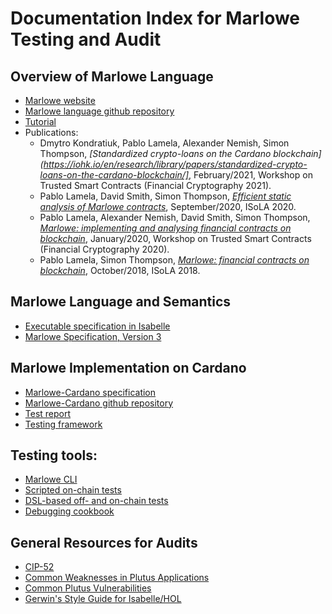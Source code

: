# Documentation Index for Marlowe Testing and Audit


## Overview of Marlowe Language

-   [Marlowe website](https://marlowe-finance.io/)
-   [Marlowe language github repository](https://github.com/input-output-hk/marlowe/)
-   [Tutorial](https://play.marlowe-finance.io/doc/marlowe/tutorials/index.html)
-   Publications:
    -   Dmytro Kondratiuk, Pablo Lamela, Alexander Nemish, Simon Thompson, *[Standardized crypto-loans on the Cardano blockchain](https://iohk.io/en/research/library/papers/standardized-crypto-loans-on-the-cardano-blockchain/]*, February/2021, Workshop on Trusted Smart Contracts (Financial Cryptography 2021).
    -   Pablo Lamela, David Smith, Simon Thompson, *[Efficient static analysis of Marlowe contracts](https://iohk.io/en/research/library/papers/efficient-static-analysis-of-marlowe-contracts/)*, September/2020, ISoLA 2020.
    -   Pablo Lamela, Alexander Nemish, David Smith, Simon Thompson, *[Marlowe: implementing and analysing financial contracts on blockchain](https://iohk.io/en/research/library/papers/marlowe-implementing-and-analysing-financial-contracts-on-blockchain/)*, January/2020, Workshop on Trusted Smart Contracts (Financial Cryptography 2020).
    -   Pablo Lamela, Simon Thompson, *[Marlowe: financial contracts on blockchain](https://iohk.io/en/research/library/papers/marlowe-financial-contracts-on-blockchain/)*, October/2018, ISoLA 2018.


## Marlowe Language and Semantics

-   [Executable specification in Isabelle](https://github.com/input-output-hk/marlowe/isabelle/)
-   [Marlowe Specification, Version 3](../specification/marlowe-isabelle-specification-4f9fa249fa51ec09a4f286099d5399eb4301ed49.pdf)


## Marlowe Implementation on Cardano

-   [Marlowe-Cardano specification](../specification/marlowe-cardano-specification.md)
-   [Marlowe-Cardano github repository](https://github.com/input-output-hk/marlowe-cardano/)
-   [Test report](./test-report.md)
-   [Testing framework](../marlowe-test/)


## Testing tools:

-   [Marlowe CLI](../../marlowe-cli/ReadMe.md)
-   [Scripted on-chain tests](../../marlowe-cli/run-nonpab-tests.sh)
-   [DSL-based off- and on-chain tests](../../marlowe-cli/test/non-pab)
-   [Debugging cookbook](../debugging-cookbook.md)


## General Resources for Audits

-   [CIP-52](https://github.com/cardano-foundation/CIPs/tree/master/CIP-0052)
-   [Common Weaknesses in Plutus Applications](https://plutus--4604.org.readthedocs.build/en/4604/reference/common-weaknesses/index.html)
-   [Common Plutus Vulnerabilities](https://github.com/Plutonomicon/plutonomicon/blob/main/vulnerabilities.md)
-   [Gerwin's Style Guide for Isabelle/HOL](https://proofcraft.org/blog/isabelle-style.html)
